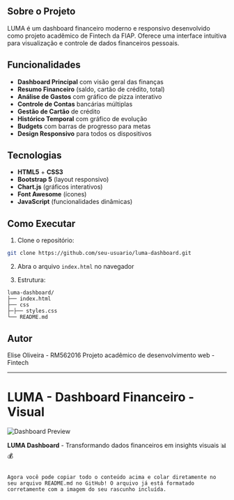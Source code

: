## Sobre o Projeto

LUMA é um dashboard financeiro moderno e responsivo desenvolvido como projeto acadêmico de Fintech da FIAP. Oferece uma interface intuitiva para visualização e controle de dados financeiros pessoais.

## Funcionalidades

- **Dashboard Principal** com visão geral das finanças
- **Resumo Financeiro** (saldo, cartão de crédito, total)
- **Análise de Gastos** com gráfico de pizza interativo
- **Controle de Contas** bancárias múltiplas
- **Gestão de Cartão** de crédito
- **Histórico Temporal** com gráfico de evolução
- **Budgets** com barras de progresso para metas
- **Design Responsivo** para todos os dispositivos

## Tecnologias

- **HTML5** + **CSS3**
- **Bootstrap 5** (layout responsivo)
- **Chart.js** (gráficos interativos)
- **Font Awesome** (ícones)
- **JavaScript** (funcionalidades dinâmicas)

## Como Executar

1. Clone o repositório:
```bash
git clone https://github.com/seu-usuario/luma-dashboard.git
```

2. Abra o arquivo `index.html` no navegador

3. Estrutura:
```
luma-dashboard/
├── index.html
├── css
├─├── styles.css
└── README.md
```
## Autor

Elise Oliveira - RM562016
Projeto acadêmico de desenvolvimento web - Fintech

---
# LUMA - Dashboard Financeiro - Visual
![Dashboard Preview](https://hebbkx1anhila5yf.public.blob.vercel-storage.com/rascunho_tela_luma1.drawio-ZiLfvgXWCsBD2Rrpkdzg1a3Ml0Xveo.png)

**LUMA Dashboard** - Transformando dados financeiros em insights visuais 📊💰
```

Agora você pode copiar todo o conteúdo acima e colar diretamente no seu arquivo README.md no GitHub! O arquivo já está formatado corretamente com a imagem do seu rascunho incluída.
